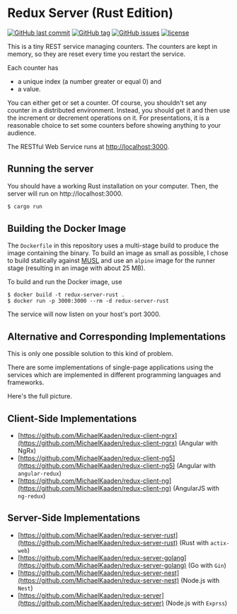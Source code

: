 # Redux Server (Rust Edition)

[![GitHub last commit](https://img.shields.io/github/last-commit/MichaelKaaden/redux-server-rust.svg)](https://github.com/MichaelKaaden/redux-server-rust/commits/master)
[![GitHub tag](https://img.shields.io/github/tag/MichaelKaaden/redux-server-rust.svg)](https://github.com/MichaelKaaden/redux-server-rust/releases)
[![GitHub issues](https://img.shields.io/github/issues/MichaelKaaden/redux-server-rust.svg)](https://github.com/MichaelKaaden/redux-server-rust/issues)
[![license](https://img.shields.io/github/license/MichaelKaaden/redux-server-rust.svg)](https://github.com/MichaelKaaden/redux-server-rust)

This is a tiny REST service managing counters. The counters are kept in memory, so they are reset every time you restart
the service.

Each counter has

- a unique index (a number greater or equal 0) and
- a value.

You can either get or set a counter. Of course, you shouldn't set any counter in a distributed environment. Instead, you
should get it and then use the increment or decrement operations on it. For presentations, it is a reasonable choice to
set some counters before showing anything to your audience.

The RESTful Web Service runs at [http://localhost:3000](http://localhost:3000).

## Running the server

You should have a working Rust installation on your computer. Then, the server will run on http://localhost:3000.

```bash
$ cargo run
```

## Building the Docker Image

The `Dockerfile` in this repository uses a multi-stage build to produce the image containing the binary. To build an
image as small as possible, I chose to build statically against [MUSL](https://en.wikipedia.org/wiki/Musl) and use
an `alpine` image for the runner stage (resulting in an image with about 25 MB).

To build and run the Docker image, use

```shell
$ docker build -t redux-server-rust .
$ docker run -p 3000:3000 --rm -d redux-server-rust
```

The service will now listen on your host's port 3000. 

## Alternative and Corresponding Implementations

This is only one possible solution to this kind of problem.

There are some implementations of single-page applications using the services which are implemented in different
programming languages and frameworks.

Here's the full picture.

## Client-Side Implementations

- [https://github.com/MichaelKaaden/redux-client-ngrx](https://github.com/MichaelKaaden/redux-client-ngrx) (Angular with
  NgRx)
- [https://github.com/MichaelKaaden/redux-client-ng5](https://github.com/MichaelKaaden/redux-client-ng5) (Angular
  with `angular-redux`)
- [https://github.com/MichaelKaaden/redux-client-ng](https://github.com/MichaelKaaden/redux-client-ng) (AngularJS
  with `ng-redux`)

## Server-Side Implementations

- [https://github.com/MichaelKaaden/redux-server-rust](https://github.com/MichaelKaaden/redux-server-rust) (Rust
  with `actix-web`)
- [https://github.com/MichaelKaaden/redux-server-golang](https://github.com/MichaelKaaden/redux-server-golang) (Go
  with `Gin`)
- [https://github.com/MichaelKaaden/redux-server-nest](https://github.com/MichaelKaaden/redux-server-nest) (Node.js
  with `Nest`)
- [https://github.com/MichaelKaaden/redux-server](https://github.com/MichaelKaaden/redux-server) (Node.js with `Exprss`)
